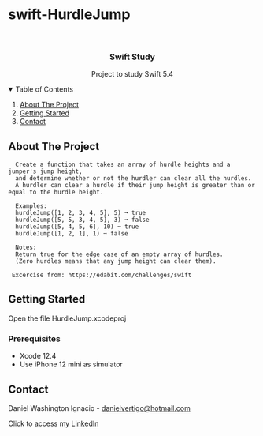 # swift-HurdleJump

<!-- PROJECT LOGO -->
<br />
<p align="center">

  <h3 align="center">Swift Study</h3>
  <p align="center">
    Project to study Swift 5.4
  </p>
</p>



<!-- TABLE OF CONTENTS -->
<details open="open">
  <summary>Table of Contents</summary>
  <ol>
    <li>
      <a href="#about-the-project">About The Project</a>
    </li>
    <li>
      <a href="#getting-started">Getting Started</a>
    </li>
    <li><a href="#contact">Contact</a></li>
  </ol>
</details>



<!-- ABOUT THE PROJECT -->
## About The Project
 
  
      Create a function that takes an array of hurdle heights and a jumper's jump height, 
      and determine whether or not the hurdler can clear all the hurdles.
      A hurdler can clear a hurdle if their jump height is greater than or equal to the hurdle height.
      
      Examples:
      hurdleJump([1, 2, 3, 4, 5], 5) ➞ true
      hurdleJump([5, 5, 3, 4, 5], 3) ➞ false
      hurdleJump([5, 4, 5, 6], 10) ➞ true
      hurdleJump([1, 2, 1], 1) ➞ false
      
      Notes:
      Return true for the edge case of an empty array of hurdles. 
      (Zero hurdles means that any jump height can clear them).

     Excercise from: https://edabit.com/challenges/swift


<!-- GETTING STARTED -->
## Getting Started

Open the file HurdleJump.xcodeproj 

### Prerequisites

* Xcode 12.4
* Use iPhone 12 mini as simulator 

<!-- CONTACT -->
## Contact

Daniel Washington Ignacio - danielvertigo@hotmail.com

Click to access my [LinkedIn](https://www.linkedin.com/in/daniel-washington-ignacio-ab439b164/)
